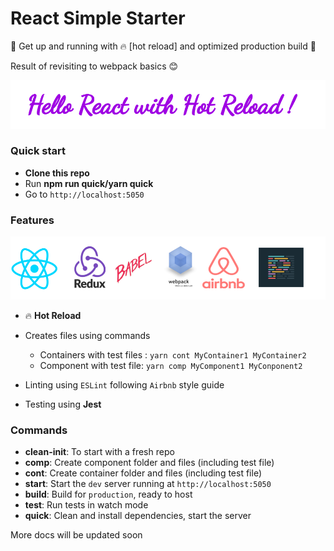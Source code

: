 # React Simple Starter

:school_satchel: Get up and running with :fire: [hot reload] and optimized production build :gem:

Result of revisiting to webpack basics :blush:

![banner](_assets/banner.png)

### Quick start

* **Clone this repo**
* Run **npm run quick/yarn quick**
* Go to `http://localhost:5050`

### Features

![tech](_assets/repo.png)

* :fire: **Hot Reload**
* Creates files using commands

  * Containers with test files : `yarn cont MyContainer1 MyContainer2`
  * Component with test file: `yarn comp MyComponent1 MyConponent2`

* Linting using `ESLint` following `Airbnb` style guide
* Testing using **Jest**

### Commands

* **clean-init**: To start with a fresh repo
* **comp**: Create component folder and files (including test file)
* **cont**: Create container folder and files (including test file)
* **start**: Start the `dev` server running at `http://localhost:5050`
* **build**: Build for `production`, ready to host
* **test**: Run tests in watch mode
* **quick**: Clean and install dependencies, start the server

More docs will be updated soon
